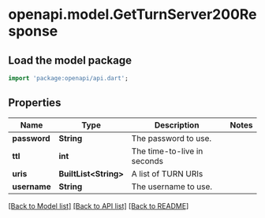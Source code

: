 # openapi.model.GetTurnServer200Response

## Load the model package
```dart
import 'package:openapi/api.dart';
```

## Properties
Name | Type | Description | Notes
------------ | ------------- | ------------- | -------------
**password** | **String** | The password to use. | 
**ttl** | **int** | The time-to-live in seconds | 
**uris** | **BuiltList&lt;String&gt;** | A list of TURN URIs | 
**username** | **String** | The username to use. | 

[[Back to Model list]](../README.md#documentation-for-models) [[Back to API list]](../README.md#documentation-for-api-endpoints) [[Back to README]](../README.md)


